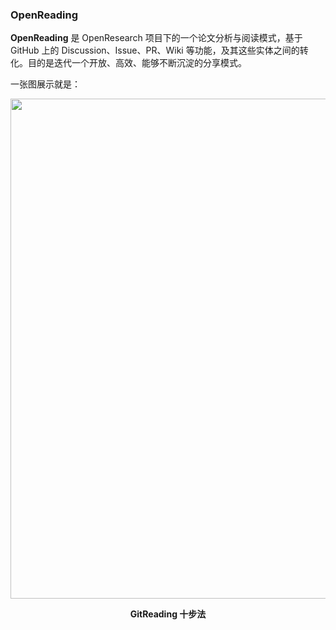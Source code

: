 ### OpenReading

**OpenReading** 是 OpenResearch 项目下的一个论文分析与阅读模式，基于 GitHub 上的 Discussion、Issue、PR、Wiki 等功能，及其这些实体之间的转化。目的是迭代一个开放、高效、能够不断沉淀的分享模式。

一张图展示就是：

<div align=center>
<img src="https://user-images.githubusercontent.com/15010826/166179877-3b477b63-d04b-4da3-97b3-fd39d1055b4a.png" width="800px">
</div>

**<p align="center">GitReading 十步法</p>** 



